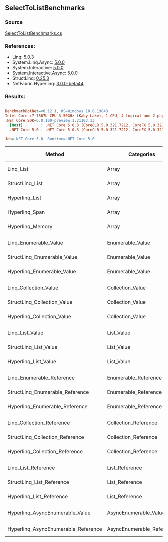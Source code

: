 ﻿## SelectToListBenchmarks

### Source
[SelectToListBenchmarks.cs](../NetFabric.Hyperlinq.Benchmarks/Benchmarks/SelectToListBenchmarks.cs)

### References:
- Linq: 5.0.3
- System.Linq.Async: [5.0.0](https://www.nuget.org/packages/System.Linq.Async/5.0.0)
- System.Interactive: [5.0.0](https://www.nuget.org/packages/System.Interactive/5.0.0)
- System.Interactive.Async: [5.0.0](https://www.nuget.org/packages/System.Interactive.Async/5.0.0)
- StructLinq: [0.25.3](https://www.nuget.org/packages/StructLinq/0.25.3)
- NetFabric.Hyperlinq: [3.0.0-beta44](https://www.nuget.org/packages/NetFabric.Hyperlinq/3.0.0-beta44)

### Results:
``` ini

BenchmarkDotNet=v0.12.1, OS=Windows 10.0.19043
Intel Core i7-7567U CPU 3.50GHz (Kaby Lake), 1 CPU, 4 logical and 2 physical cores
.NET Core SDK=6.0.100-preview.1.21103.13
  [Host]        : .NET Core 5.0.3 (CoreCLR 5.0.321.7212, CoreFX 5.0.321.7212), X64 RyuJIT
  .NET Core 5.0 : .NET Core 5.0.3 (CoreCLR 5.0.321.7212, CoreFX 5.0.321.7212), X64 RyuJIT

Job=.NET Core 5.0  Runtime=.NET Core 5.0  

```
|                              Method |                Categories | Count |       Mean |    Error |   StdDev | Ratio | RatioSD |  Gen 0 | Gen 1 | Gen 2 | Allocated |
|------------------------------------ |-------------------------- |------ |-----------:|---------:|---------:|------:|--------:|-------:|------:|------:|----------:|
|                           Linq_List |                     Array |   100 |   298.5 ns |  1.81 ns |  1.61 ns |  1.00 |    0.00 | 0.2408 |     - |     - |     504 B |
|                     StructLinq_List |                     Array |   100 |   243.6 ns |  2.36 ns |  2.20 ns |  0.82 |    0.01 | 0.2179 |     - |     - |     456 B |
|                      Hyperlinq_List |                     Array |   100 |   237.3 ns |  3.04 ns |  2.84 ns |  0.80 |    0.01 | 0.2179 |     - |     - |     456 B |
|                      Hyperlinq_Span |                     Array |   100 |   236.1 ns |  0.80 ns |  0.67 ns |  0.79 |    0.00 | 0.2179 |     - |     - |     456 B |
|                    Hyperlinq_Memory |                     Array |   100 |   238.7 ns |  1.74 ns |  1.63 ns |  0.80 |    0.01 | 0.2179 |     - |     - |     456 B |
|                                     |                           |       |            |          |          |       |         |        |       |       |           |
|               Linq_Enumerable_Value |          Enumerable_Value |   100 | 1,105.5 ns |  8.39 ns |  7.01 ns |  1.00 |    0.00 | 0.6065 |     - |     - |    1272 B |
|         StructLinq_Enumerable_Value |          Enumerable_Value |   100 | 1,078.4 ns |  5.23 ns |  4.63 ns |  0.98 |    0.01 | 0.2327 |     - |     - |     488 B |
|          Hyperlinq_Enumerable_Value |          Enumerable_Value |   100 | 1,137.5 ns |  4.65 ns |  3.63 ns |  1.03 |    0.01 | 0.2327 |     - |     - |     488 B |
|                                     |                           |       |            |          |          |       |         |        |       |       |           |
|               Linq_Collection_Value |          Collection_Value |   100 | 1,094.4 ns |  8.33 ns |  6.96 ns |  1.00 |    0.00 | 0.6065 |     - |     - |    1272 B |
|         StructLinq_Collection_Value |          Collection_Value |   100 | 1,035.1 ns |  5.15 ns |  4.82 ns |  0.95 |    0.01 | 0.2327 |     - |     - |     488 B |
|          Hyperlinq_Collection_Value |          Collection_Value |   100 |   794.1 ns |  3.42 ns |  3.04 ns |  0.73 |    0.01 | 0.2327 |     - |     - |     488 B |
|                                     |                           |       |            |          |          |       |         |        |       |       |           |
|                     Linq_List_Value |                List_Value |   100 |   486.8 ns |  1.85 ns |  1.64 ns |  1.00 |    0.00 | 0.2441 |     - |     - |     512 B |
|               StructLinq_List_Value |                List_Value |   100 |   384.8 ns |  2.17 ns |  2.03 ns |  0.79 |    0.00 | 0.2179 |     - |     - |     456 B |
|                Hyperlinq_List_Value |                List_Value |   100 |   788.6 ns |  2.38 ns |  1.99 ns |  1.62 |    0.01 | 0.2174 |     - |     - |     456 B |
|                                     |                           |       |            |          |          |       |         |        |       |       |           |
|           Linq_Enumerable_Reference |      Enumerable_Reference |   100 |   872.6 ns |  3.34 ns |  2.96 ns |  1.00 |    0.00 | 0.6075 |     - |     - |    1272 B |
|     StructLinq_Enumerable_Reference |      Enumerable_Reference |   100 |   880.9 ns | 14.39 ns | 25.57 ns |  1.02 |    0.05 | 0.2327 |     - |     - |     488 B |
|      Hyperlinq_Enumerable_Reference |      Enumerable_Reference |   100 |   938.0 ns |  2.75 ns |  2.44 ns |  1.07 |    0.00 | 0.2327 |     - |     - |     488 B |
|                                     |                           |       |            |          |          |       |         |        |       |       |           |
|           Linq_Collection_Reference |      Collection_Reference |   100 |   866.5 ns |  4.28 ns |  3.34 ns |  1.00 |    0.00 | 0.6075 |     - |     - |    1272 B |
|     StructLinq_Collection_Reference |      Collection_Reference |   100 |   842.3 ns |  4.06 ns |  3.17 ns |  0.97 |    0.01 | 0.2327 |     - |     - |     488 B |
|      Hyperlinq_Collection_Reference |      Collection_Reference |   100 |   615.9 ns |  3.00 ns |  2.66 ns |  0.71 |    0.00 | 0.2327 |     - |     - |     488 B |
|                                     |                           |       |            |          |          |       |         |        |       |       |           |
|                 Linq_List_Reference |            List_Reference |   100 |   489.9 ns |  2.08 ns |  1.95 ns |  1.00 |    0.00 | 0.2441 |     - |     - |     512 B |
|           StructLinq_List_Reference |            List_Reference |   100 |   811.0 ns |  2.60 ns |  2.30 ns |  1.66 |    0.01 | 0.2327 |     - |     - |     488 B |
|            Hyperlinq_List_Reference |            List_Reference |   100 |   718.9 ns |  2.98 ns |  2.79 ns |  1.47 |    0.01 | 0.2174 |     - |     - |     456 B |
|                                     |                           |       |            |          |          |       |         |        |       |       |           |
|     Hyperlinq_AsyncEnumerable_Value |     AsyncEnumerable_Value |   100 | 9,230.4 ns | 37.73 ns | 35.30 ns |     ? |       ? | 0.6256 |     - |     - |    1336 B |
|                                     |                           |       |            |          |          |       |         |        |       |       |           |
| Hyperlinq_AsyncEnumerable_Reference | AsyncEnumerable_Reference |   100 | 9,122.5 ns | 34.01 ns | 31.82 ns |     ? |       ? | 0.6256 |     - |     - |    1336 B |
